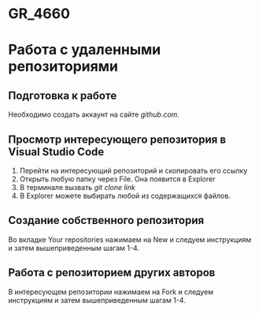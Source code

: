# GR_4660

# Работа с удаленными репозиториями
## Подготовка к работе
Необходимо создать аккаунт на сайте *github.com*.

## Просмотр интересующего репозитория в Visual Studio Code
1. Перейти на интересующий репозиторий и скопировать его ссылку
2. Открыть любую папку через File. Она появится в Explorer
3. В терминале вызвать *git clone link*
4. В Explorer можете выбирать любой из содержащихся файлов.

## Создание собственного репозитория
Во вкладке Your repositories нажимаем на New и следуем инструкциям и затем вышеприведенным шагам 1-4.

## Работа с репозиторием других авторов
В интересующем репозитории нажимаем на Fork и следуем инструкциям и затем вышеприведенным шагам 1-4.